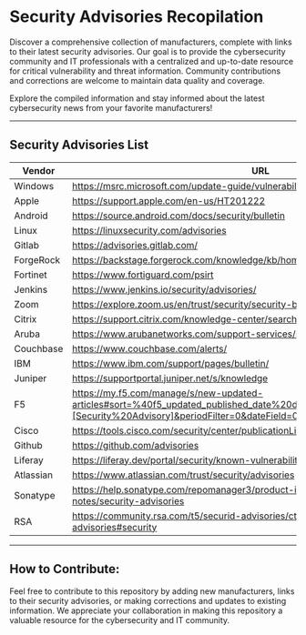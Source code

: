 # Security Advisories Recopilation
Discover a comprehensive collection of manufacturers, complete with links to their latest security advisories. Our goal is to provide the cybersecurity community and IT professionals with a centralized and up-to-date resource for critical vulnerability and threat information. Community contributions and corrections are welcome to maintain data quality and coverage.

Explore the compiled information and stay informed about the latest cybersecurity news from your favorite manufacturers!

---

## Security Advisories List
|Vendor|URL|
|-----|----|
|Windows|https://msrc.microsoft.com/update-guide/vulnerability|
|Apple|https://support.apple.com/en-us/HT201222| 
|Android|https://source.android.com/docs/security/bulletin|
|Linux|https://linuxsecurity.com/advisories|
|Gitlab|https://advisories.gitlab.com/|
|ForgeRock|https://backstage.forgerock.com/knowledge/kb/home/g46685661|
|Fortinet|https://www.fortiguard.com/psirt|
|Jenkins|https://www.jenkins.io/security/advisories/|
|Zoom|https://explore.zoom.us/en/trust/security/security-bulletin/|
|Citrix|https://support.citrix.com/knowledge-center/search/|
|Aruba|https://www.arubanetworks.com/support-services/security-bulletins/|
|Couchbase|https://www.couchbase.com/alerts/|
|IBM|https://www.ibm.com/support/pages/bulletin/|
|Juniper|https://supportportal.juniper.net/s/knowledge|
|F5|https://my.f5.com/manage/s/new-updated-articles#sort=%40f5_updated_published_date%20descending&f:@f5_document_type=[Security%20Advisory]&periodFilter=0&dateField=0|
|Cisco|https://tools.cisco.com/security/center/publicationListing.x|
|Github|https://github.com/advisories|
|Liferay|https://liferay.dev/portal/security/known-vulnerabilities|
|Atlassian|https://www.atlassian.com/trust/security/advisories|
|Sonatype|https://help.sonatype.com/repomanager3/product-information/release-notes/security-advisories|
|RSA|https://community.rsa.com/t5/securid-advisories/ct-p/securid-access-advisories#security|

---

## How to Contribute:
Feel free to contribute to this repository by adding new manufacturers, links to their security advisories, or making corrections and updates to existing information. We appreciate your collaboration in making this repository a valuable resource for the cybersecurity and IT community.
